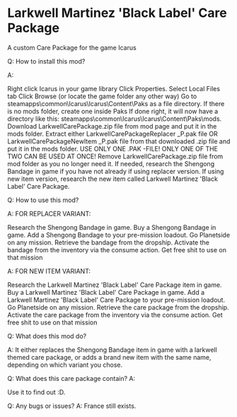 # Larkwell Martinez 'Black Label' Care Package
A custom Care Package for the game Icarus

Q: How to install this mod?

A:

Right click Icarus in your game library
Click Properties.
Select Local Files tab
Click Browse
(or locate the game folder any other way)
Go to steamapps\common\Icarus\Icarus\Content\Paks as a file directory. If there is no mods folder, create one inside Paks
If done right, it will now have a directory like this: steamapps\common\Icarus\Icarus\Content\Paks\mods.
Download LarkwellCarePackage.zip file from mod page and put it in the mods folder.
Extract either LarkwellCarePackageReplacer _P.pak file OR LarkwellCarePackageNewItem _P.pak file from that downloaded .zip file and put it in the mods folder. USE ONLY ONE .PAK -FILE! ONLY ONE OF THE TWO CAN BE USED AT ONCE!
Remove LarkwellCarePackage.zip file from mod folder as you no longer need it.
If needed, research the Shengong Bandage in game if you have not already if using replacer version. If using new item version, research the new item called Larkwell Martinez 'Black Label' Care Package.


Q: How to use this mod?

A: FOR REPLACER VARIANT:

Research the Shengong Bandage in game.
Buy a Shengong Bandage in game.
Add a Shengong Bandage to your pre-mission loadout.
Go Planetside on any mission.
Retrieve the bandage from the dropship.
Activate the bandage from the inventory via the consume action.
Get free shit to use on that mission

A: FOR NEW ITEM VARIANT:

Research the Larkwell Martinez 'Black Label' Care Package item in game.
Buy a Larkwell Martinez 'Black Label' Care Package in game.
Add a Larkwell Martinez 'Black Label' Care Package to your pre-mission loadout.
Go Planetside on any mission.
Retrieve the care package from the dropship.
Activate the care package from the inventory via the consume action.
Get free shit to use on that mission

Q: What does this mod do? 

A: It either replaces the Shengong Bandage item in game with a larkwell themed care package, or adds a brand new item with the same name, depending on which variant you chose.


Q: What does this care package contain? A:

Use it to find out :D.

Q: Any bugs or issues?
A: France still exists.
